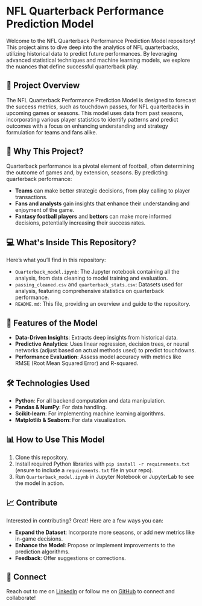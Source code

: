 # NFL Quarterback Performance Prediction Model

Welcome to the NFL Quarterback Performance Prediction Model repository! This project aims to dive deep into the analytics of NFL quarterbacks, utilizing historical data to predict future performances. By leveraging advanced statistical techniques and machine learning models, we explore the nuances that define successful quarterback play.

## 🏈 Project Overview

The NFL Quarterback Performance Prediction Model is designed to forecast the success metrics, such as touchdown passes, for NFL quarterbacks in upcoming games or seasons. This model uses data from past seasons, incorporating various player statistics to identify patterns and predict outcomes with a focus on enhancing understanding and strategy formulation for teams and fans alike.

## 🌟 Why This Project?

Quarterback performance is a pivotal element of football, often determining the outcome of games and, by extension, seasons. By predicting quarterback performance:

- **Teams** can make better strategic decisions, from play calling to player transactions.
- **Fans and analysts** gain insights that enhance their understanding and enjoyment of the game.
- **Fantasy football players** and **bettors** can make more informed decisions, potentially increasing their success rates.

## 💻 What's Inside This Repository?

Here’s what you’ll find in this repository:

- `Quarterback_model.ipynb`: The Jupyter notebook containing all the analysis, from data cleaning to model training and evaluation.
- `passing_cleaned.csv` and `quarterback_stats.csv`: Datasets used for analysis, featuring comprehensive statistics on quarterback performance.
- `README.md`: This file, providing an overview and guide to the repository.

## 🚀 Features of the Model

- **Data-Driven Insights**: Extracts deep insights from historical data.
- **Predictive Analytics**: Uses linear regression, decision trees, or neural networks (adjust based on actual methods used) to predict touchdowns.
- **Performance Evaluation**: Assess model accuracy with metrics like RMSE (Root Mean Squared Error) and R-squared.

## 🛠 Technologies Used

- **Python**: For all backend computation and data manipulation.
- **Pandas & NumPy**: For data handling.
- **Scikit-learn**: For implementing machine learning algorithms.
- **Matplotlib & Seaborn**: For data visualization.

## 📊 How to Use This Model

1. Clone this repository.
2. Install required Python libraries with `pip install -r requirements.txt` (ensure to include a `requirements.txt` file in your repo).
3. Run `Quarterback_model.ipynb` in Jupyter Notebook or JupyterLab to see the model in action.

## 📈 Contribute

Interested in contributing? Great! Here are a few ways you can:

- **Expand the Dataset**: Incorporate more seasons, or add new metrics like in-game decisions.
- **Enhance the Model**: Propose or implement improvements to the prediction algorithms.
- **Feedback**: Offer suggestions or corrections.

## 🔗 Connect

Reach out to me on [LinkedIn](https://www.linkedin.com/in/axhoang9) or follow me on [GitHub](https://github.com/axhoang) to connect and collaborate!
